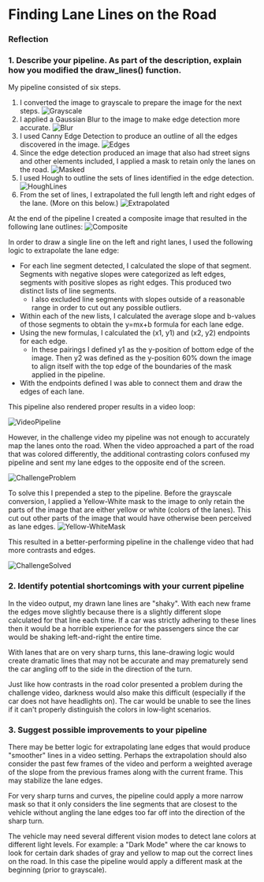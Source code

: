 # **Finding Lane Lines on the Road** 

[//]: # (Image References)
[Grayscale]: ./writeup/img-pipeline-greyscale.png "Grayscale"
[Blur]: ./writeup/img-pipeline-blur.png "Blur"
[Edges]: ./writeup/img-pipeline-edges.png "Edges"
[Masked]: ./writeup/img-pipeline-masked.png "Masked"
[HoughLines]: ./writeup/img-pipeline-houghlines.png "Hough Lines"
[Extrapolated]: ./writeup/img-pipeline-extrapolated.png "Extrapolated"
[Composite]: ./writeup/img-pipeline-composite.jpg "Composite"
[VideoPipeline]: ./writeup/video-pipeline-done.png "Video Pipeline"
[ChallengeProblem]: ./writeup/challenge-problem.png "Challenge Problem"
[Yellow-WhiteMask]: ./writeup/challenge-img-pipeline-ywmask.png "Yellow-White Mask"
[ChallengeSolved]: ./writeup/challenge-solved.png "Challenge Solved"

### Reflection

### 1. Describe your pipeline. As part of the description, explain how you modified the draw_lines() function.

My pipeline consisted of six steps.

1. I converted the image to grayscale to prepare the image for the next steps.
![Grayscale](Grayscale=600x)
2. I applied a Gaussian Blur to the image to make edge detection more accurate.
![Blur](Blur=600x)
3. I used Canny Edge Detection to produce an outline of all the edges discovered in the image.
![Edges](Edges=600x)
4. Since the edge detection produced an image that also had street signs and other elements included, I applied a mask to retain only the lanes on the road.
![Masked](Masked=600x)
5. I used Hough to outline the sets of lines identified in the edge detection.
![HoughLines](HoughLines=600x)
6. From the set of lines, I extrapolated the full length left and right edges of the lane. (More on this below.)
![Extrapolated](Extrapolated=600x)

At the end of the pipeline I created a composite image that resulted in the following lane outlines:
![Composite](Composite=600x)

In order to draw a single line on the left and right lanes, I used the following logic to extrapolate the lane edge:
* For each line segment detected, I calculated the slope of that segment. Segments with negative slopes were categorized as left edges, segments with positive slopes as right edges. This produced two distinct lists of line segments.
    * I also excluded line segments with slopes outside of a reasonable range in order to cut out any possible outliers. 
* Within each of the new lists, I calculated the average slope and b-values of those segments to obtain the y=mx+b formula for each lane edge.
* Using the new formulas, I calculated the (x1, y1) and (x2, y2) endpoints for each edge. 
    * In these pairings I defined y1 as the y-position of bottom edge of the image. Then y2 was defined as the y-position 60% down the image to align itself with the top edge of the boundaries of the mask applied in the pipeline.
* With the endpoints defined I was able to connect them and draw the edges of each lane.

This pipeline also rendered proper results in a video loop:

![VideoPipeline](VideoPipeline=400x)

However, in the challenge video my pipeline was not enough to accurately map the lanes onto the road. When the video approached a part of the road that was colored differently, the additional contrasting colors confused my pipeline and sent my lane edges to the opposite end of the screen.

![ChallengeProblem](ChallengeProblem=400x)

To solve this I prepended a step to the pipeline. Before the grayscale conversion, I applied a Yellow-White mask to the image to only retain the parts of the image that are either yellow or white (colors of the lanes). This cut out other parts of the image that would have otherwise been perceived as lane edges.
![Yellow-WhiteMask](Yellow-WhiteMask=600x)

This resulted in a better-performing pipeline in the challenge video that had more contrasts and edges.

![ChallengeSolved](ChallengeSolved=400x)


### 2. Identify potential shortcomings with your current pipeline

In the video output, my drawn lane lines are "shaky". With each new frame the edges move slightly because there is a slightly different slope calculated for that line each time. If a car was strictly adhering to these lines then it would be a horrible experience for the passengers since the car would be shaking left-and-right the entire time.

With lanes that are on very sharp turns, this lane-drawing logic would create dramatic lines that may not be accurate and may prematurely send the car angling off to the side in the direction of the turn.

Just like how contrasts in the road color presented a problem during the challenge video, darkness would also make this difficult (especially if the car does not have headlights on). The car would be unable to see the lines if it can't properly distinguish the colors in low-light scenarios.

### 3. Suggest possible improvements to your pipeline

There may be better logic for extrapolating lane edges that would produce "smoother" lines in a video setting. Perhaps the extrapolation should also consider the past few frames of the video and perform a weighted average of the slope from the previous frames along with the current frame. This may stabilize the lane edges.

For very sharp turns and curves, the pipeline could apply a more narrow mask so that it only considers the line segments that are closest to the vehicle without angling the lane edges too far off into the direction of the sharp turn.

The vehicle may need several different vision modes to detect lane colors at different light levels. For example: a "Dark Mode" where the car knows to look for certain dark shades of gray and yellow to map out the correct lines on the road. In this case the pipeline would apply a different mask at the beginning (prior to grayscale).